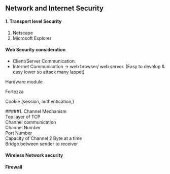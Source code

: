 ## Network and Internet Security
#### 1. Transport level Security
1. Netscape
2. Microsoft Explorer

#### Web Security consideration
* Client/Server Communication.
* Internet Communication → web browser/ web server. (Easy to develop & easy lower so attack many lappet)  

Hardware module  

Fortezza 

Cookie (session, authentication,)

#####1.  Channel Mechanism  
Top layer of TCP  
Channel communication  
Channel Number  
Port Number  
Capacity of Channel  2 Byte at a time  
Bridge between sender to receiver   


#### Wireless Network security
#### Firewall

